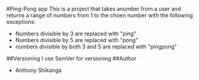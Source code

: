 #Ping-Pong app
This is a project that takes anumber from a user and returns a range of numbers from 1 to the choen number with the following exceptions:

- Numbers divisible by 3 are replaced with "ping"
- Numbers divisible by 5 are replaced with "pong"
- numbers divisible by both 3 and 5 are replaced with "pingpong"


##Versioning
I use SemVer for versioning
##Author
- Anthony Shikanga
